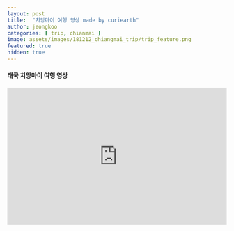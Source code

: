 ```yaml
---
layout: post
title:  "치앙마이 여행 영상 made by curiearth"
author: jeongkoo
categories: [ trip, chianmai ]
image: assets/images/181212_chiangmai_trip/trip_feature.png
featured: true
hidden: true
---
```


#### 태국 치앙마이 여행 영상 

<p><iframe style="width:100%;" height="315" src="https://www.youtube.com/embed/uegAFxngNDw?rel=0&amp;showinfo=0" frameborder="0" allowfullscreen></iframe></p>